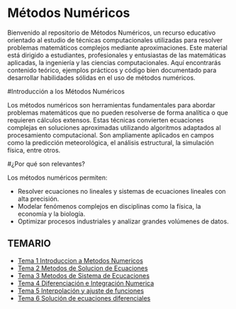 # Métodos Numéricos

Bienvenido al repositorio de Métodos Numéricos, un recurso educativo orientado al estudio de técnicas computacionales utilizadas para resolver problemas matemáticos complejos mediante aproximaciones. Este material está dirigido a estudiantes, profesionales y entusiastas de las matemáticas aplicadas, la ingeniería y las ciencias computacionales. Aquí encontrarás contenido teórico, ejemplos prácticos y código bien documentado para desarrollar habilidades sólidas en el uso de métodos numéricos.

#Introducción a los Métodos Numéricos

Los métodos numéricos son herramientas fundamentales para abordar problemas matemáticos que no pueden resolverse de forma analítica o que requieren cálculos extensos. Estas técnicas convierten ecuaciones complejas en soluciones aproximadas utilizando algoritmos adaptados al procesamiento computacional. Son ampliamente aplicados en campos como la predicción meteorológica, el análisis estructural, la simulación física, entre otros.

#¿Por qué son relevantes?

Los métodos numéricos permiten:

- Resolver ecuaciones no lineales y sistemas de ecuaciones lineales con alta precisión.
- Modelar fenómenos complejos en disciplinas como la física, la economía y la biología.
- Optimizar procesos industriales y analizar grandes volúmenes de datos.

## TEMARIO

- [Tema 1 Introduccion a Metodos Numericos](https://github.com/SebastianRSS04/Metodos-Numericos-Git/blob/48246ad343a2584ed7e997c27d5a79716305c68e/T1/Introducci%C3%B3n%20a%20los%20Metodos%20Numericos.md)
- [Tema 2 Metodos de Solucion de Ecuaciones]([https://github.com/SebastianRSS04/Metodos-Numericos-Git/tree/3607c8cb18dba9e6ff1d3f7acdf889babec49c55/T2](https://github.com/SebastianRSS04/Metodos-Numericos-Git/blob/ae1f13f7ca5adf0391f0615d7c2a904a1cbd981c/T2/Introducci%C3%B3n%20a%20los%20M%C3%A9todos%20de%20Soluci%C3%B3n%20de%20Ecuaciones.md))
- [Tema 3 Metodos de Sistema de Ecucaciones](https://github.com/SebastianRSS04/Metodos-Numericos-Git/tree/3607c8cb18dba9e6ff1d3f7acdf889babec49c55/T3)
- [Tema 4 Diferenciación e Integración Numerica](https://github.com/SebastianRSS04/Metodos-Numericos-Git/tree/3607c8cb18dba9e6ff1d3f7acdf889babec49c55/T4)
- [Tema 5 Interpolación y ajuste de funciones](https://github.com/SebastianRSS04/Metodos-Numericos-Git/tree/3607c8cb18dba9e6ff1d3f7acdf889babec49c55/T5)
- [Tema 6 Solución de ecuaciones diferenciales](https://github.com/SebastianRSS04/Metodos-Numericos-Git/tree/3607c8cb18dba9e6ff1d3f7acdf889babec49c55/T6)
